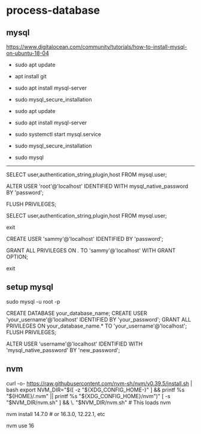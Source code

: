 # process-database


## mysql

https://www.digitalocean.com/community/tutorials/how-to-install-mysql-on-ubuntu-18-04


- sudo apt update

- apt install git

- sudo apt install mysql-server
- sudo mysql_secure_installation


- sudo apt update
- sudo apt install mysql-server
- sudo systemctl start mysql.service
- sudo mysql_secure_installation
- sudo mysql

--- 

SELECT user,authentication_string,plugin,host FROM mysql.user;


ALTER USER 'root'@'localhost' IDENTIFIED WITH mysql_native_password BY 'password';


FLUSH PRIVILEGES;

SELECT user,authentication_string,plugin,host FROM mysql.user;

exit

CREATE USER 'sammy'@'localhost' IDENTIFIED BY 'password';

GRANT ALL PRIVILEGES ON *.* TO 'sammy'@'localhost' WITH GRANT OPTION;

exit


## setup mysql

sudo mysql -u root -p

CREATE DATABASE your_database_name;
CREATE USER 'your_username'@'localhost' IDENTIFIED BY 'your_password';
GRANT ALL PRIVILEGES ON your_database_name.* TO 'your_username'@'localhost';
FLUSH PRIVILEGES;

ALTER USER 'username'@'localhost' IDENTIFIED WITH 'mysql_native_password' BY 'new_password';



## nvm
curl -o- https://raw.githubusercontent.com/nvm-sh/nvm/v0.39.5/install.sh | bash
export NVM_DIR="$([ -z "${XDG_CONFIG_HOME-}" ] && printf %s "${HOME}/.nvm" || printf %s "${XDG_CONFIG_HOME}/nvm")"
[ -s "$NVM_DIR/nvm.sh" ] && \. "$NVM_DIR/nvm.sh" # This loads nvm

nvm install 14.7.0 # or 16.3.0, 12.22.1, etc

nvm use 16
